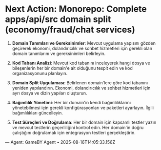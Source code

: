 # Next Action: Monorepo: Complete apps/api/src domain split (economy/fraud/chat services)

1. **Domain Tanımları ve Gereksinimler**: Mevcut uygulama yapısını gözden geçirerek ekonomi, dolandırıcılık ve sohbet hizmetleri için gerekli olan domain tanımlarını ve gereksinimleri belirleyin.

2. **Kod Tabanı Analizi**: Mevcut kod tabanını inceleyerek hangi dosya ve bileşenlerin her bir domain'e ait olduğunu tespit edin ve kod organizasyonunu planlayın.

3. **Domain Split Uygulaması**: Belirlenen domain'lere göre kod tabanını yeniden yapılandırın. Ekonomi, dolandırıcılık ve sohbet hizmetleri için ayrı dosya ve dizin yapıları oluşturun.

4. **Bağımlılık Yönetimi**: Her bir domain'in kendi bağımlılıklarını yönetebilmesi için gerekli konfigürasyonları ve paketleri ayarlayın. İlgili bağımlılıkları güncelleyin.

5. **Test Süreçleri ve Doğrulama**: Her bir domain için kapsamlı testler yazın ve mevcut testlerin geçerliliğini kontrol edin. Her domain'in doğru çalıştığını doğrulamak için entegrasyon testleri gerçekleştirin.

— Agent: GameBY Agent • 2025-08-16T14:05:33.156Z
